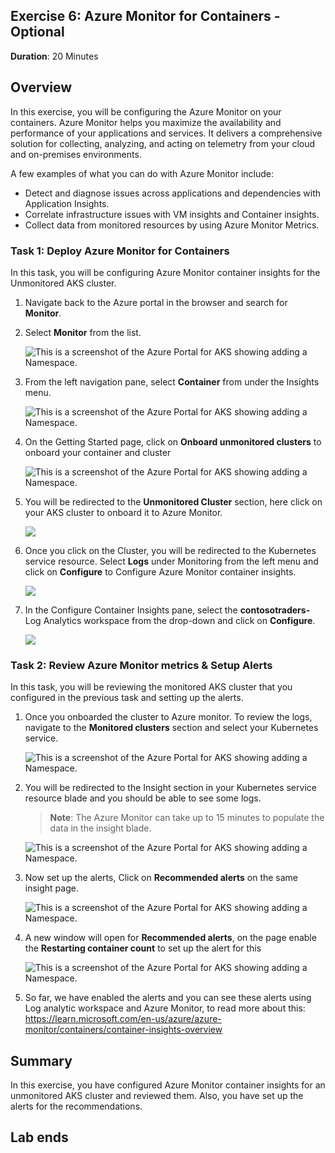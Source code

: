 ## Exercise 6: Azure Monitor for Containers - Optional
   
**Duration**: 20 Minutes

## Overview

In this exercise, you will be configuring the Azure Monitor on your containers. Azure Monitor helps you maximize the availability and performance of your applications and services. It delivers a comprehensive solution for collecting, analyzing, and acting on telemetry from your cloud and on-premises environments. 

A few examples of what you can do with Azure Monitor include:

- Detect and diagnose issues across applications and dependencies with Application Insights.
- Correlate infrastructure issues with VM insights and Container insights.
- Collect data from monitored resources by using Azure Monitor Metrics.
  
### Task 1: Deploy Azure Monitor for Containers

In this task, you will be configuring Azure Monitor container insights for the Unmonitored AKS cluster.
  
1. Navigate back to the Azure portal in the browser and search for **Monitor**. 
    
1. Select **Monitor** from the list.

   ![This is a screenshot of the Azure Portal for AKS showing adding a Namespace.](media/monitor.png "Add a Namespace")
     
1. From the left navigation pane, select **Container** from under the Insights menu.
     
   ![This is a screenshot of the Azure Portal for AKS showing adding a Namespace.](media/container1.png "Add a Namespace")
     
1. On the Getting Started page, click on **Onboard unmonitored clusters** to onboard your container and cluster

   ![This is a screenshot of the Azure Portal for AKS showing adding a Namespace.](media/onboardingunmonitored.png "Add a Namespace")
    
1. You will be redirected to the **Unmonitored Cluster** section, here click on your AKS cluster to onboard it to Azure Monitor.

   ![](media/ex6-monitoraks.png)

1. Once you click on the Cluster, you will be redirected to the Kubernetes service resource. Select **Logs** under Monitoring from the left menu and click on **Configure** to Configure Azure Monitor container insights.

   ![](media/ex6-logsconfig.png)
   
1. In the Configure Container Insights pane, select the **contosotraders-<inject key="DeploymentID" enableCopy="false"/>** Log Analytics workspace from the drop-down and click on **Configure**.

   ![](media/ex6-config-ci.png) 
    

### Task 2: Review Azure Monitor metrics & Setup Alerts

In this task, you will be reviewing the monitored AKS cluster that you configured in the previous task and setting up the alerts.

1. Once you onboarded the cluster to Azure monitor. To review the logs, navigate to the **Monitored clusters** section and select your Kubernetes service.

   ![This is a screenshot of the Azure Portal for AKS showing adding a Namespace.](media/monitoredclster.png "Add a Namespace")
   
1. You will be redirected to the Insight section in your Kubernetes service resource blade and you should be able to see some logs.

   > **Note**: The Azure Monitor can take up to 15 minutes to populate the data in the insight blade.
    
    ![This is a screenshot of the Azure Portal for AKS showing adding a Namespace.](media/logscontainer.png "Add a Namespace")

1. Now set up the alerts, Click on **Recommended alerts** on the same insight page.

    ![This is a screenshot of the Azure Portal for AKS showing adding a Namespace.](media/setalerts.png "Add a Namespace")

1. A new window will open for **Recommended alerts**, on the page enable the **Restarting container count** to set up the alert for this
  
     ![This is a screenshot of the Azure Portal for AKS showing adding a Namespace.](media/enablealert.png "Add a Namespace")
     
1. So far, we have enabled the alerts and you can see these alerts using Log analytic workspace and Azure Monitor, to read more about this:  https://learn.microsoft.com/en-us/azure/azure-monitor/containers/container-insights-overview

## Summary

In this exercise, you have configured Azure Monitor container insights for an unmonitored AKS cluster and reviewed them. Also, you have set up the alerts for the recommendations.

## Lab ends
